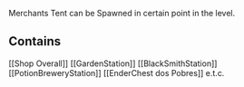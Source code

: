 Merchants Tent can be Spawned in certain point in the level.

## Contains
[[Shop Overall]]
[[GardenStation]]
[[BlackSmithStation]]
[[PotionBreweryStation]]
[[EnderChest dos Pobres]]
e.t.c.
